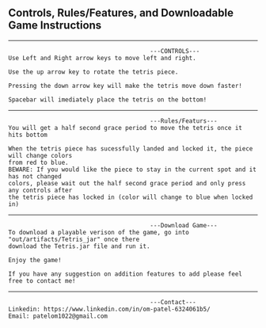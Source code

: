 Controls, Rules/Features, and Downloadable Game Instructions
---
---

                                            ---CONTROLS---
    Use Left and Right arrow keys to move left and right.

    Use the up arrow key to rotate the tetris piece.

    Pressing the down arrow key will make the tetris move down faster!

    Spacebar will imediately place the tetris on the bottom!

---

                                            ---Rules/Featurs---
    You will get a half second grace period to move the tetris once it hits bottom

    When the tetris piece has sucessfully landed and locked it, the piece will change colors
    from red to blue. 
    BEWARE: If you would like the piece to stay in the current spot and it has not changed
    colors, please wait out the half second grace period and only press any controls after
    the tetris piece has locked in (color will change to blue when locked in)

---
                                            ---Download Game---
    To download a playable verison of the game, go into "out/artifacts/Tetris_jar" once there
    download the Tetris.jar file and run it. 
    
    Enjoy the game! 
    
    If you have any suggestion on addition features to add please feel free to contact me!


---
                                            ---Contact---
    Linkedin: https://www.linkedin.com/in/om-patel-6324061b5/
    Email: patelom1022@gmail.com